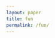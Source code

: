 ```yaml
---
layout: paper
title: fun
permalink: /fun/
---
```


<canvas id="canvas"></canvas>

<img id="six" src="../img/shapes.jpg" style="display: none;" />
